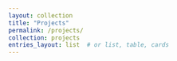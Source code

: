 ```yaml
---
layout: collection
title: "Projects"
permalink: /projects/
collection: projects
entries_layout: list  # or list, table, cards
---
```

